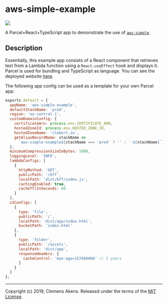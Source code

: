 # aws-simple-example

![][ci-badge]

A Parcel+React+TypeScript app to demonstrate the use of
[`aws-simple`][aws-simple].

## Description

Essentially, this example app consists of a React component that retrieves text
from a Lambda function using a `React.useEffect` hook and displays it. Parcel is
used for bundling and TypeScript as language. You can see the deployed website
[here][website].

The following app config can be used as a template for your own Parcel app:

```js
exports.default = {
  appName: 'aws-simple-example',
  defaultStackName: 'prod',
  region: 'eu-central-1',
  customDomainConfig: {
    certificateArn: process.env.CERTIFICATE_ARN,
    hostedZoneId: process.env.HOSTED_ZONE_ID,
    hostedZoneName: 'clebert.io',
    getAliasRecordName: stackName =>
      `aws-simple-example${stackName === 'prod' ? '' : `-${stackName}`}`
  },
  minimumCompressionSizeInBytes: 1000,
  loggingLevel: 'INFO',
  lambdaConfigs: [
    {
      httpMethod: 'GET',
      publicPath: '/bff',
      localPath: 'dist/bff/index.js',
      cachingEnabled: true,
      cacheTtlInSeconds: 60
    }
  ],
  s3Configs: [
    {
      type: 'file',
      publicPath: '/',
      localPath: 'dist/app/index.html',
      bucketPath: 'index.html'
    },
    {
      type: 'folder',
      publicPath: '/assets',
      localPath: 'dist/app',
      responseHeaders: {
        cacheControl: 'max-age=157680000' // 5 years
      }
    }
  ]
};
```

---

Copyright (c) 2019, Clemens Akens. Released under the terms of the [MIT
License][license].

[aws-simple]: https://github.com/clebert/aws-simple
[aws-simple-config]:
  https://github.com/clebert/aws-simple-example/blob/master/aws-simple.config.js
[ci-badge]: https://github.com/clebert/aws-simple-example/workflows/CI/badge.svg
[license]: https://github.com/clebert/aws-simple-example/blob/master/LICENSE
[website]: https://aws-simple-example.clebert.io/
